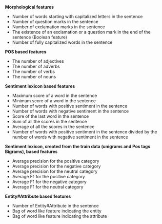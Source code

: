 **Morphological features**

* Number of words starting with capitalized letters in the sentence
* Number of question marks in the sentence
* Number of exclamation marks in the sentence
* The existence of an exclamation or a question mark in the end of the sentence (Boolean feature)
* Number of fully capitalized words in the sentence 

**POS based features**

* The number of adjectives
* The number of adverbs
* The number of verbs
* The number of nouns 

**Sentiment lexicon based features** 

* Maximum score of a word in the sentence
* Minimum score of a word in the sentence
* Number of words with positive sentiment in the sentence
* Number of words with negative sentiment in the sentence
* Score of the last word in the sentence
* Sum of all the scores in the sentence
* Average of all the scores in the sentence
* Number of words with positive sentiment in the sentence divided by the number of words with negative sentiment in the sentence 

**Sentiment lexicon, created from the train data (unigrams and Pos tags Bigrams), based features** 

* Average precision for the positive category
* Average precision for the negative category
* Average precision for the neutral category
* Average F1 for the positive category
* Average F1 for the negative category
* Average F1 for the neutral category 

**Entity#Attribute based features**

* Number of Entity#Attribute in the sentence
* Bag of word like feature indicating the entity
* Bag of word like feature indicating the attribute 
